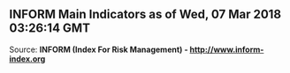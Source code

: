 ## INFORM Main Indicators as of Wed, 07 Mar 2018 03:26:14 GMT

Source: **INFORM (Index For Risk Management) - http://www.inform-index.org**